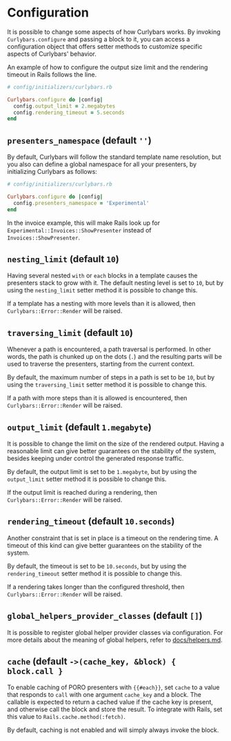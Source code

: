 # Configuration

It is possible to change some aspects of how Curlybars works. By invoking `Curlybars.configure` and passing a block to it, you can access a configuration object that offers setter methods to customize specific aspects of Curlybars' behavior.

An example of how to configure the output size limit and the rendering timeout in Rails follows the line.

```ruby
# config/initializers/curlybars.rb

Curlybars.configure do |config|
  config.output_limit = 2.megabytes
  config.rendering_timeout = 5.seconds
end
```

## `presenters_namespace` (default `''`)

By default, Curlybars will follow the standard template name resolution, but you also can define a global namespace for all your presenters, by initializing Curlybars as follows:

```ruby
# config/initializers/curlybars.rb

Curlybars.configure do |config|
  config.presenters_namespace = 'Experimental'
end
```

In the invoice example, this will make Rails look up for `Experimental::Invoices::ShowPresenter` instead of `Invoices::ShowPresenter`.

## `nesting_limit` (default `10`)

Having several nested `with` or `each` blocks in a template causes the presenters stack to grow with it. The default nesting level is set to `10`, but by using the `nesting_limit` setter method it is possible to change this.

If a template has a nesting with more levels than it is allowed, then `Curlybars::Error::Render` will be raised.

## `traversing_limit` (default `10`)

Whenever a path is encountered, a path traversal is performed. In other words, the path is chunked up on the dots (`.`) and the resulting parts will be used to traverse the presenters, starting from the current context.

By default, the maximum number of steps in a path is set to be `10`, but by using the `traversing_limit` setter method it is possible to change this.

If a path with more steps than it is allowed is encountered, then `Curlybars::Error::Render` will be raised.

## `output_limit` (default `1.megabyte`)

It is possible to change the limit on the size of the rendered output. Having a reasonable limit can give better guarantees on the stability of the system, besides keeping under control the generated response traffic.

By default, the output limit is set to be `1.megabyte`, but by using the `output_limit` setter method it is possible to change this.

If the output limit is reached during a rendering, then `Curlybars::Error::Render` will be raised.

## `rendering_timeout` (default `10.seconds`)

Another constraint that is set in place is a timeout on the rendering time. A timeout of this kind can give better guarantees on the stability of the system.

By default, the timeout is set to be `10.seconds`, but by using the `rendering_timeout` setter method it is possible to change this.

If a rendering takes longer than the configured threshold, then `Curlybars::Error::Render` will be raised.

## `global_helpers_provider_classes` (default `[]`)

It is possible to register global helper provider classes via configuration. For more details about the meaning of global helpers, refer to [docs/helpers.md](helpers.md).

## `cache` (default `->(cache_key, &block) { block.call }`

To enable caching of PORO presenters with `{{#each}}`, set `cache` to a value that responds to `call` with one argument `cache_key` and a block. The callable is expected to return a cached value if the cache key is present, and otherwise call the block and store the result. To integrate with Rails, set this value to `Rails.cache.method(:fetch)`.

By default, caching is not enabled and will simply always invoke the block.
